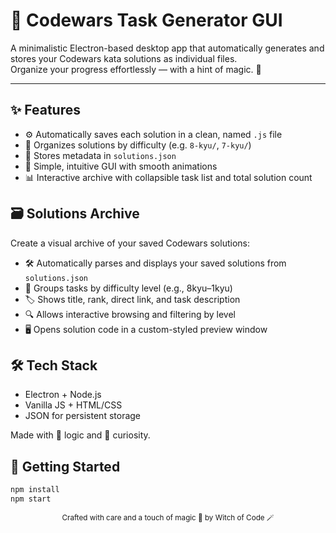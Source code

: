 # 🧩 Codewars Task Generator GUI

A minimalistic Electron-based desktop app that automatically generates and stores your Codewars kata solutions as individual files.  
Organize your progress effortlessly — with a hint of magic. 💫

---

## ✨ Features

- ⚙️ Automatically saves each solution in a clean, named `.js` file
- 📂 Organizes solutions by difficulty (e.g. `8-kyu/`, `7-kyu/`)
- 🧾 Stores metadata in `solutions.json`
- 🎨 Simple, intuitive GUI with smooth animations
- 📊 Interactive archive with collapsible task list and total solution count

## 🗃️ Solutions Archive

Create a visual archive of your saved Codewars solutions:

- 🛠️ Automatically parses and displays your saved solutions from `solutions.json`
- 🎯 Groups tasks by difficulty level (e.g., 8kyu–1kyu)
- 🏷️ Shows title, rank, direct link, and task description
- 🔍 Allows interactive browsing and filtering by level
- 🖥️ Opens solution code in a custom-styled preview window

## 🛠️ Tech Stack

- Electron + Node.js
- Vanilla JS + HTML/CSS
- JSON for persistent storage

Made with 🧠 logic and 🧪 curiosity.

## 🚀 Getting Started

```bash
npm install
npm start
```
<p align="center"><sub>Crafted with care and a touch of magic 🔮 by Witch of Code 🪄</sub></p>